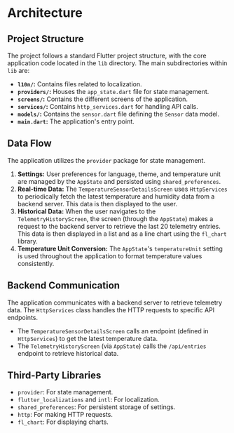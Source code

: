 # Architecture

## Project Structure

The project follows a standard Flutter project structure, with the core application code located in the `lib` directory. The main subdirectories within `lib` are:

* **`l10n/`:** Contains files related to localization.
* **`providers/`:** Houses the `app_state.dart` file for state management.
* **`screens/`:** Contains the different screens of the application.
* **`services/`:** Contains `http_services.dart` for handling API calls.
* **`models/`:** Contains the `sensor.dart` file defining the `Sensor` data model.
* **`main.dart`:** The application's entry point.

## Data Flow

The application utilizes the `provider` package for state management.

1.  **Settings:** User preferences for language, theme, and temperature unit are managed by the `AppState` and persisted using `shared_preferences`.
2.  **Real-time Data:** The `TemperatureSensorDetailsScreen` uses `HttpServices` to periodically fetch the latest temperature and humidity data from a backend server. This data is then displayed to the user.
3.  **Historical Data:** When the user navigates to the `TelemetryHistoryScreen`, the screen (through the `AppState`) makes a request to the backend server to retrieve the last 20 telemetry entries. This data is then displayed in a list and as a line chart using the `fl_chart` library.
4.  **Temperature Unit Conversion:** The `AppState`'s `temperatureUnit` setting is used throughout the application to format temperature values consistently.

## Backend Communication

The application communicates with a backend server to retrieve telemetry data. The `HttpServices` class handles the HTTP requests to specific API endpoints.

* The `TemperatureSensorDetailsScreen` calls an endpoint (defined in `HttpServices`) to get the latest temperature data.
* The `TelemetryHistoryScreen` (via `AppState`) calls the `/api/entries` endpoint to retrieve historical data.

## Third-Party Libraries

* `provider`: For state management.
* `flutter_localizations` and `intl`: For localization.
* `shared_preferences`: For persistent storage of settings.
* `http`: For making HTTP requests.
* `fl_chart`: For displaying charts.